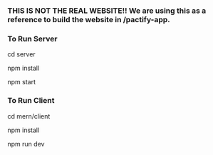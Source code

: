 ### THIS IS NOT THE REAL WEBSITE!! We are using this as a reference to build the website in /pactify-app.

### To Run Server

cd server

npm install

npm start

### To Run Client

cd mern/client

npm install

npm run dev
